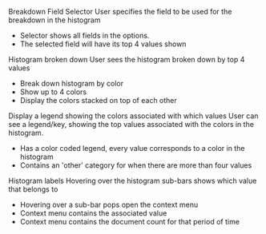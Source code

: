 Breakdown Field Selector
User specifies the field to be used for the breakdown in the histogram

- Selector shows all fields in the options.
- The selected field will have its top 4 values shown

Histogram broken down
User sees the histogram broken down by top 4 values

- Break down histogram by color
- Show up to 4 colors
- Display the colors stacked on top of each other

Display a legend showing the colors associated with which values
User can see a legend/key, showing the top values associated with the colors in the histogram.

- Has a color coded legend, every value corresponds to a color in the histogram
- Contains an 'other' category for when there are more than four values

Histogram labels
Hovering over the histogram sub-bars shows which value that belongs to

- Hovering over a sub-bar pops open the context menu
- Context menu contains the associated value
- Context menu contains the document count for that period of time

